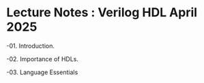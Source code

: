 # Lecture Notes : Verilog HDL April 2025

-01. Introduction. 

-02. Importance of HDLs.

-03. Language Essentials
